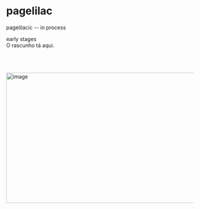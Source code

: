 # pagelilac
pagelilacic -- in process

early stages <br/> O rascunho tá aqui.

 <br/>
   
   
   
   <br/>
   <br/>
<div>
       <img height="350" width="540" alt="image " src="https://14hp17.csb.app/rascunho.png" />
      </div>
